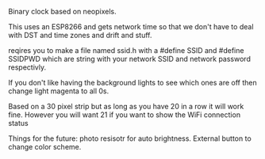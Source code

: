 Binary clock based on neopixels.

This uses an ESP8266 and gets network time so that we don't have to deal with DST and time zones and drift and stuff.

reqires you to make a file named ssid.h with a #define SSID and #define SSIDPWD which are string with your network SSID and network password respectivly.

If you don't like having the background lights to see which ones are off then change light magenta to all 0s.

Based on a 30 pixel strip but as long as you have 20 in a row it will work
fine. However you will want 21 if you want to show the WiFi connection status

Things for the future: photo resisotr for auto brightness. External button to change color scheme.
